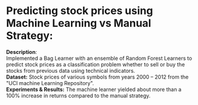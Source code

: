 # Predicting stock prices using Machine Learning vs Manual Strategy: 
**Description**:
<br/> Implemented a Bag Learner with an ensemble of Random Forest Learners to predict stock prices as a classification problem whether to sell or buy the stocks from previous data using technical indicators.
<br/>**Dataset:** Stock prices of various symbols from years 2000 – 2012 from the "UCI machine Learning Repository".
<br/>**Experiments & Results:** The machine learner yielded about more than a 100% increase in returns compared to the manual strategy. 

